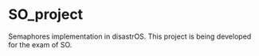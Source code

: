 # SO_project
Semaphores implementation in disastrOS. This project is being developed for the exam of SO.
